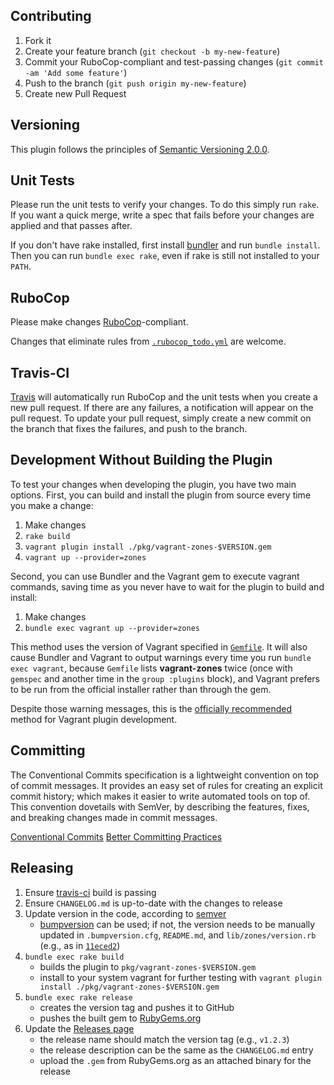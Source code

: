 ## Contributing

1. Fork it
2. Create your feature branch (`git checkout -b my-new-feature`)
3. Commit your RuboCop-compliant and test-passing changes (`git commit -am 'Add
   some feature'`)
4. Push to the branch (`git push origin my-new-feature`)
5. Create new Pull Request

## Versioning

This plugin follows the principles of
[Semantic Versioning 2.0.0](http://semver.org/).

## Unit Tests

Please run the unit tests to verify your changes. To do this simply run `rake`.
If you want a quick merge, write a spec that fails before your changes are
applied and that passes after.

If you don't have rake installed, first install [bundler](http://bundler.io/)
and run `bundle install`. Then you can run `bundle exec rake`, even if rake is
still not installed to your `PATH`.

## RuboCop

Please make changes [RuboCop](https://github.com/bbatsov/rubocop)-compliant.

Changes that eliminate rules from
[`.rubocop_todo.yml`](https://github.com/nsidc/vagrant-zones/blob/master/.rubocop_todo.yml)
are welcome.

## Travis-CI

[Travis](https://travis-ci.org/nsidc/vagrant-zones) will automatically run
RuboCop and the unit tests when you create a new pull request. If there are any
failures, a notification will appear on the pull request. To update your pull
request, simply create a new commit on the branch that fixes the failures, and
push to the branch.

## Development Without Building the Plugin

To test your changes when developing the plugin, you have two main
options. First, you can build and install the plugin from source every time you
make a change:

1. Make changes
2. `rake build`
3. `vagrant plugin install ./pkg/vagrant-zones-$VERSION.gem`
4. `vagrant up --provider=zones`

Second, you can use Bundler and the Vagrant gem to execute vagrant commands,
saving time as you never have to wait for the plugin to build and install:

1. Make changes
2. `bundle exec vagrant up --provider=zones`

This method uses the version of Vagrant specified in
[`Gemfile`](https://github.com/nsidc/vagrant-zones/blob/master/Gemfile). It
will also cause Bundler and Vagrant to output warnings every time you run
`bundle exec vagrant`, because `Gemfile` lists **vagrant-zones** twice (once
with `gemspec` and another time in the `group :plugins` block), and Vagrant
prefers to be run from the official installer rather than through the gem.

Despite those warning messages, this is the
[officially recommended](https://docs.vagrantup.com/v2/plugins/development-basics.html)
method for Vagrant plugin development.

## Committing

The Conventional Commits specification is a lightweight convention on top of commit messages. It provides an easy set of rules for creating an explicit commit history; which makes it easier to write automated tools on top of. This convention dovetails with SemVer, by describing the features, fixes, and breaking changes made in commit messages.

[Conventional Commits](https://github.com/conventional-commits/conventionalcommits.org/blob/master/content/v1.0.0/index.md)
[Better Committing Practices](https://riptutorial.com/git/example/4729/good-commit-messages)

## Releasing

1) Ensure [travis-ci](https://travis-ci.org/github/nsidc/vagrant-zones/) build is passing
2) Ensure `CHANGELOG.md` is up-to-date with the changes to release
3) Update version in the code, according to [semver](https://semver.org/)
    * [bumpversion](https://github.com/peritus/bumpversion) can be used; if not,
      the version needs to be manually updated in `.bumpversion.cfg`,
      `README.md`, and `lib/zones/version.rb` (e.g., as in
      [`11eced2`](https://github.com/nsidc/vagrant-zones/commit/11eced2))
4) `bundle exec rake build`
    * builds the plugin to `pkg/vagrant-zones-$VERSION.gem`
    * install to your system vagrant for further testing with `vagrant plugin
      install ./pkg/vagrant-zones-$VERSION.gem`
5) `bundle exec rake release`
    * creates the version tag and pushes it to GitHub
    * pushes the built gem to
      [RubyGems.org](https://rubygems.org/gems/vagrant-zones/)
6) Update the [Releases page](https://github.com/nsidc/vagrant-zones/releases)
    * the release name should match the version tag (e.g., `v1.2.3`)
    * the release description can be the same as the `CHANGELOG.md` entry
    * upload the `.gem` from RubyGems.org as an attached binary for the release
